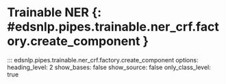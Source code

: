 # Trainable NER {: #edsnlp.pipes.trainable.ner_crf.factory.create_component }

::: edsnlp.pipes.trainable.ner_crf.factory.create_component
    options:
        heading_level: 2
        show_bases: false
        show_source: false
        only_class_level: true
